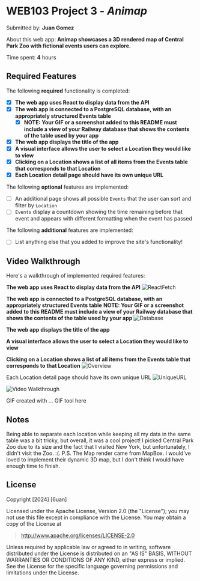 # WEB103 Project 3 - *Animap*

Submitted by: **Juan Gomez**

About this web app: **Animap showcases a 3D rendered map of Central Park Zoo with fictional events users can explore.**


Time spent: **4** hours

## Required Features

The following **required** functionality is completed:

<!-- Make sure to check off completed functionality below -->

- [x] **The web app uses React to display data from the API**
- [x] **The web app is connected to a PostgreSQL database, with an appropriately structured Events table**
  - [x] **NOTE: Your GIF or a screenshot added to this README must include a view of your Railway database that shows the contents of the table used by your app**
- [x] **The web app displays the title of the app**
- [x] **A visual interface allows the user to select a Location they would like to view**
- [x] **Clicking on a Location shows a list of all items from the Events table that corresponds to that Location**
- [x] **Each Location detail page should have its own unique URL**

The following **optional** features are implemented:

- [ ] An additional page shows all possible `Events` that the user can sort and filter by `Location`
- [ ] `Events` display a countdown showing the time remaining before that event and appears with different formatting when the event has passed

The following **additional** features are implemented:

- [ ] List anything else that you added to improve the site's functionality!

## Video Walkthrough

Here's a walkthrough of implemented required features:

**The web app uses React to display data from the API**
![ReactFetch](https://github.com/user-attachments/assets/f3fd32fc-aed2-47c0-94dd-bafb487025c2)


**The web app is connected to a PostgreSQL database, with an appropriately structured Events table**
**NOTE: Your GIF or a screenshot added to this README must include a view of your Railway database that shows the contents of the table used by your app**
![Database](https://github.com/user-attachments/assets/609649dc-61dd-44fb-b006-93c66fb843b4)


**The web app displays the title of the app**

**A visual interface allows the user to select a Location they would like to view**

**Clicking on a Location shows a list of all items from the Events table that corresponds to that Location**
![Overview](https://github.com/user-attachments/assets/42547152-2362-4ef1-9303-70a0b899895d)

Each Location detail page should have its own unique URL
![UniqueURL](https://github.com/user-attachments/assets/7c4fac7b-d1fb-41ed-845d-912dcac21cd7)



<img src='http://i.imgur.com/link/to/your/gif/file.gif' title='Video Walkthrough' width='' alt='Video Walkthrough' />

<!-- Replace this with whatever GIF tool you used! -->
GIF created with ...  GIF tool here
<!-- Recommended tools:
[Kap](https://getkap.co/) for macOS
[ScreenToGif](https://www.screentogif.com/) for Windows
[peek](https://github.com/phw/peek) for Linux. -->

## Notes

Being able to separate each location while keeping all my data in the same table was a bit tricky, but overall, it was a cool project! I picked Central Park Zoo due to its size and the fact that I visited New York, but unfortunately, I didn't visit the Zoo. :(. P.S. The Map render came from MapBox. I would've loved to implement their dynamic 3D map, but I don't think I would have enough time to finish.

## License

Copyright [2024] [6uan]

Licensed under the Apache License, Version 2.0 (the "License"); you may not use this file except in compliance with the License. You may obtain a copy of the License at

> http://www.apache.org/licenses/LICENSE-2.0

Unless required by applicable law or agreed to in writing, software distributed under the License is distributed on an "AS IS" BASIS, WITHOUT WARRANTIES OR CONDITIONS OF ANY KIND, either express or implied. See the License for the specific language governing permissions and limitations under the License.
